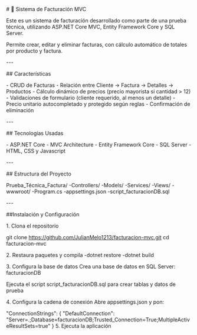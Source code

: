 \# 🧾 Sistema de Facturación MVC

Este es un sistema de facturación desarrollado como parte de una prueba
técnica, utilizando ASP.NET Core MVC, Entity Framework Core y SQL
Server.

Permite crear, editar y eliminar facturas, con cálculo automático de
totales por producto y factura.

\-\--

\## Características

\- CRUD de Facturas - Relación entre Cliente → Factura → Detalles →
Productos - Cálculo dinámico de precios (precio mayorista si cantidad \>
12) - Validaciones de formulario (cliente requerido, al menos un
detalle) - Precio unitario autocompletado y protegido según reglas -
Confirmación de eliminación

\-\--

\## Tecnologías Usadas

\- ASP.NET Core  - MVC Architecture - Entity Framework Core - SQL
Server - HTML, CSS y Javascript

\-\--

\## Estructura del Proyecto

Prueba_Técnica_Factura/ -Controllers/ -Models/ -Services/ -Views/
-wwwroot/ -Program.cs -appsettings.json -script_facturacionDB.sql

\-\--

##Instalación y Configuración

1\. Clona el repositorio

git clone https://github.com/JulianMelo1213/facturacion-mvc.git cd
facturacion-mvc

2\. Restaura paquetes y compila -dotnet restore -dotnet build

3\. Configura la base de datos Crea una base de datos en SQL Server:
facturacionDB

Ejecuta el script script_facturacionDB.sql para crear tablas y datos de
prueba

4\. Configura la cadena de conexión Abre appsettings.json y pon:

\"ConnectionStrings\": { \"DefaultConnection\":
\"Server=.;Database=facturacionDB;Trusted_Connection=True;MultipleActiveResultSets=true\"
} 5. Ejecuta la aplicación
